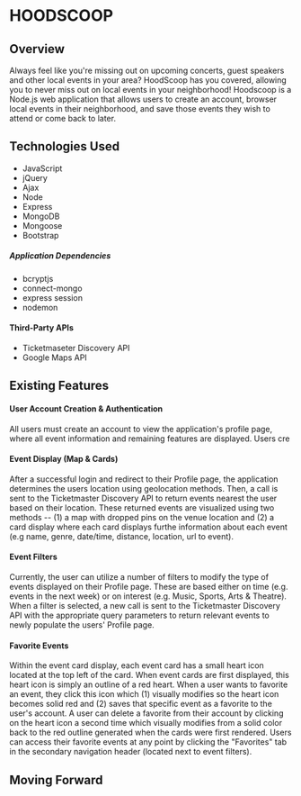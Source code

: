 # HOODSCOOP

## Overview
Always feel like you're missing out on upcoming concerts, guest speakers and other local events in your area? HoodScoop has you covered, allowing you to never miss out on local events in your neighborhood! Hoodscoop is a Node.js web application that allows users to create an account, browser local events in their neighborhood, and save those events they wish to attend or come back to later.

## Technologies Used

- JavaScript
- jQuery
- Ajax
- Node
- Express
- MongoDB
- Mongoose
- Bootstrap

##### Application Dependencies
- bcryptjs
- connect-mongo
- express session
- nodemon

#### Third-Party APIs
- Ticketmaseter Discovery API
- Google Maps API

## Existing Features

#### User Account Creation & Authentication
All users must create an account to view the application's profile page, where all event information and remaining features are displayed. Users cre

#### Event Display (Map & Cards)
After a successful login and redirect to their Profile page, the application determines the users location using geolocation methods. Then, a call is sent to the Ticketmaster Discovery API to return events nearest the user based on their location. These returned events are visualized using two methods -- (1) a map with dropped pins on the venue location and (2) a card display where each card displays furthe information about each event (e.g name, genre, date/time, distance, location, url to event). 

#### Event Filters
Currently, the user can utilize a number of filters to modify the type of events displayed on their Profile page. These are based either on time (e.g. events in the next week) or on interest (e.g. Music, Sports, Arts & Theatre). When a filter is selected, a new call is sent to the Ticketmaster Discovery API with the appropriate query parameters to return relevant events to newly populate the users' Profile page. 

#### Favorite Events
Within the event card display, each event card has a small heart icon located at the top left of the card. When event cards are first displayed, this heart icon is simply an outline of a red heart. When a user wants to favorite an event, they click this icon which (1) visually modifies so the heart icon becomes solid red and (2) saves that specific event as a favorite to the user's account. A user can delete a favorite from their account by clicking on the heart icon a second time which visually modifies from a solid color back to the red outline generated when the cards were first rendered. Users can access their favorite events at any point by clicking the "Favorites" tab in the secondary navigation header (located next to event filters).

## Moving Forward
